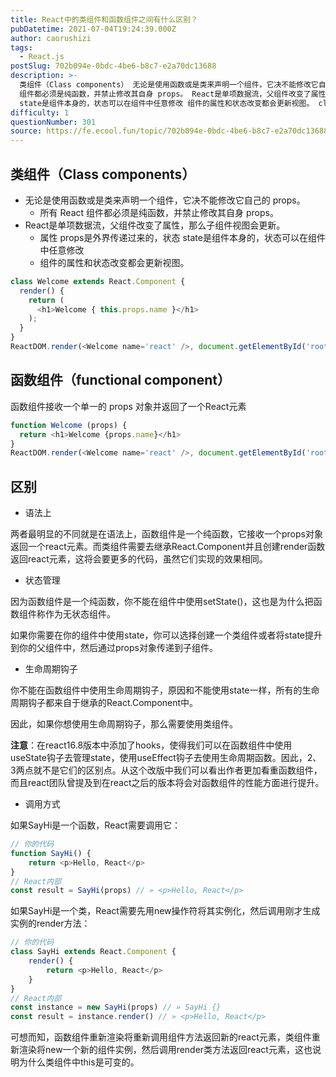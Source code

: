 ```yaml
---
title: React中的类组件和函数组件之间有什么区别？
pubDatetime: 2021-07-04T19:24:39.000Z
author: caorushizi
tags:
  - React.js
postSlug: 702b094e-0bdc-4be6-b8c7-e2a70dc13688
description: >-
  类组件（Class components） 无论是使用函数或是类来声明一个组件，它决不能修改它自己的 props。 所有 React
  组件都必须是纯函数，并禁止修改其自身 props。 React是单项数据流，父组件改变了属性，那么子组件视图会更新。 属性 props是外界传递过来的，状态
  state是组件本身的，状态可以在组件中任意修改 组件的属性和状态改变都会更新视图。 class Welco
difficulty: 1
questionNumber: 301
source: https://fe.ecool.fun/topic/702b094e-0bdc-4be6-b8c7-e2a70dc13688
---
```



## 类组件（Class components）

* 无论是使用函数或是类来声明一个组件，它决不能修改它自己的 props。
	* 所有 React 组件都必须是纯函数，并禁止修改其自身 props。
* React是单项数据流，父组件改变了属性，那么子组件视图会更新。
	* 属性 props是外界传递过来的，状态 state是组件本身的，状态可以在组件中任意修改
	* 组件的属性和状态改变都会更新视图。
    
```react.js
class Welcome extends React.Component {
  render() {
    return (
      <h1>Welcome { this.props.name }</h1>
    );
  }
}
ReactDOM.render(<Welcome name='react' />, document.getElementById('root'));
```

## 函数组件（functional component）

函数组件接收一个单一的 props 对象并返回了一个React元素

```react.js
function Welcome (props) {
  return <h1>Welcome {props.name}</h1>
}
ReactDOM.render(<Welcome name='react' />, document.getElementById('root'));
```

## 区别

* 语法上

两者最明显的不同就是在语法上，函数组件是一个纯函数，它接收一个props对象返回一个react元素。而类组件需要去继承React.Component并且创建render函数返回react元素，这将会要更多的代码，虽然它们实现的效果相同。

* 状态管理

因为函数组件是一个纯函数，你不能在组件中使用setState()，这也是为什么把函数组件称作为无状态组件。

如果你需要在你的组件中使用state，你可以选择创建一个类组件或者将state提升到你的父组件中，然后通过props对象传递到子组件。

* 生命周期钩子

你不能在函数组件中使用生命周期钩子，原因和不能使用state一样，所有的生命周期钩子都来自于继承的React.Component中。

因此，如果你想使用生命周期钩子，那么需要使用类组件。

**注意**：在react16.8版本中添加了hooks，使得我们可以在函数组件中使用useState钩子去管理state，使用useEffect钩子去使用生命周期函数。因此，2、3两点就不是它们的区别点。从这个改版中我们可以看出作者更加看重函数组件，而且react团队曾提及到在react之后的版本将会对函数组件的性能方面进行提升。

* 调用方式

如果SayHi是一个函数，React需要调用它：

```react.js
// 你的代码 
function SayHi() { 
    return <p>Hello, React</p> 
} 
// React内部 
const result = SayHi(props) // » <p>Hello, React</p>
```

如果SayHi是一个类，React需要先用new操作符将其实例化，然后调用刚才生成实例的render方法：

```react.js
// 你的代码 
class SayHi extends React.Component { 
    render() { 
        return <p>Hello, React</p> 
    } 
} 
// React内部 
const instance = new SayHi(props) // » SayHi {} 
const result = instance.render() // » <p>Hello, React</p>
```

可想而知，函数组件重新渲染将重新调用组件方法返回新的react元素，类组件重新渲染将new一个新的组件实例，然后调用render类方法返回react元素，这也说明为什么类组件中this是可变的。





